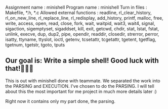 Assignment name : minishell
Program name : minishell
Turn in files : Makefile, *.h, *.c
Allowed external functions : readline, rl_clear_history, rl_on_new_line,
							rl_replace_line, rl_redisplay, add_history,
							printf, malloc, free, write, access, open, read,
							close, fork, wait, waitpid, wait3, wait4, signal,
							sigaction, sigemptyset, sigaddset, kill, exit,
							getcwd, chdir, stat, lstat, fstat, unlink, execve,
							dup, dup2, pipe, opendir, readdir, closedir,
							strerror, perror, isatty, ttyname, ttyslot, ioctl,
							getenv, tcsetattr, tcgetattr, tgetent, tgetflag,
							tgetnum, tgetstr, tgoto, tputs


Our goal is: Write a simple shell!
Good luck with that!🤘💪🧠
--------------------------------------------------------------------------------

This is out with minishell done with teammate. We separated the work into the PARSING and EXECUTION. I've chosen to do the PARSING.
I will tell about this the most important for me project in much more details later :)

Right now it contains only my part done, the parsing.
